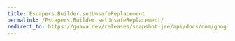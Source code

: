 ```yaml
---
title: Escapers.Builder.setUnsafeReplacement
permalink: /Escapers.Builder.setUnsafeReplacement/
redirect_to: https://guava.dev/releases/snapshot-jre/api/docs/com/google/common/escape/Escapers.Builder.html#setUnsafeReplacement-java.lang.String-
---
```

